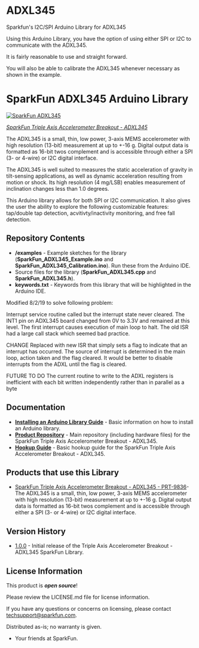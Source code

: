 # ADXL345
Sparkfun's I2C/SPI Arduino Library for ADXL345

Using this Arduino Library, you have the option of using either SPI or I2C to communicate with the ADXL345.

It is fairly reasonable to use and straight forward.

You will also be able to calibrate the ADXL345 whenever necessary as shown in the example.

SparkFun ADXL345 Arduino Library
========================================

[![SparkFun ADXL345](https://cdn.sparkfun.com//assets/parts/3/9/0/2/09836-_01c.jpg)](https://www.sparkfun.com/products/9836)

[*SparkFun Triple Axis Accelerometer Breakout - ADXL345*](https://www.sparkfun.com/products/9836)

The ADXL345 is a small, thin, low power, 3-axis MEMS accelerometer with high resolution (13-bit) measurement at up to +-16 g. Digital output data is formatted as 16-bit twos complement and is accessible through either a SPI (3- or 4-wire) or I2C digital interface.

The ADXL345 is well suited to measures the static acceleration of gravity in tilt-sensing applications, as well as dynamic acceleration resulting from motion or shock. Its high resolution (4 mg/LSB) enables measurement of inclination changes less than 1.0 degrees.

This Arduino library allows for both SPI or I2C communication. It also gives the user the ability to explore the following customizable features: tap/double tap detection, acvitivty/inactivity monitoring, and free fall detection.  

Repository Contents
-------------------

* **/examples** - Example sketches for the library (**SparkFun_ADXL345_Example.ino** and **SparkFun_ADXL345_Calibration.ino**). Run these from the Arduino IDE. 
* Source files for the library (**SparkFun_ADXL345.cpp** and **SparkFun_ADXL345.h**).
* **keywords.txt** - Keywords from this library that will be highlighted in the Arduino IDE. 

Modified 8/2/19 to solve following problem:

Interrupt service routine called but the interrupt state never cleared.
The INT1 pin on ADXL345 board changed from 0V to 3.3V and remained at this level.
The first interrupt causes execution of main loop to halt.
The old ISR had a large call stack which seemed bad practice.

CHANGE
Replaced with new ISR that simply sets a flag to indicate that an interrupt has occurred.
The source of interrupt is determined in the main loop, action taken and the flag cleared.
It would be better to disable interrupts from the ADXL until the flag is cleared.

FUTURE TO DO
The current routine to write to the ADXL registers is inefficient with each bit written independently
rather than in parallel as a byte

Documentation
--------------

* **[Installing an Arduino Library Guide](https://learn.sparkfun.com/tutorials/installing-an-arduino-library)** - Basic information on how to install an Arduino library.
* **[Product Repository](https://github.com/sparkfun/ADXL345_Breakout)** - Main repository (including hardware files) for the SparkFun Triple Axis Accelerometer Breakout - ADXL345.
* **[Hookup Guide](https://learn.sparkfun.com/tutorials/adxl345-hookup-guide)** - Basic hookup guide for the SparkFun Triple Axis Accelerometer Breakout - ADXL345.

Products that use this Library 
---------------------------------

* [SparkFun Triple Axis Accelerometer Breakout - ADXL345 - PRT-9836](https://www.sparkfun.com/products/9836)- The ADXL345 is a small, thin, low power, 3-axis MEMS accelerometer with high resolution (13-bit) measurement at up to +-16 g. Digital output data is formatted as 16-bit twos complement and is accessible through either a SPI (3- or 4-wire) or I2C digital interface.

Version History
---------------

* [1.0.0](https://github.com/sparkfun/SparkFun_ADXL345_Arduino_Library/releases/tag/V_1.0.0) - Initial release of the Triple Axis Accelerometer Breakout - ADXL345 SparkFun Library.

License Information
-------------------

This product is _**open source**_! 

Please review the LICENSE.md file for license information. 

If you have any questions or concerns on licensing, please contact techsupport@sparkfun.com.

Distributed as-is; no warranty is given.

- Your friends at SparkFun.

_<COLLABORATION CREDIT>_
